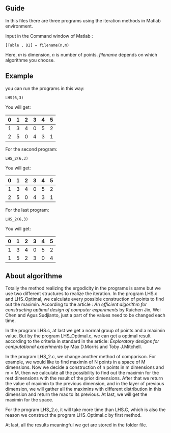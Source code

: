 ## Guide
In this files there are three programs using the iteration methods in Matlab environment.

  Input in the Command window of Matlab : 

    [Table , D2] = filename(n,m)

Here, _m_ is dimension, _n_ is number of points. _filename_ depends on which algorithme you choose.

## Example
you can run the programs in this way:

    LHS(6,3)

You will get:

 0 | 1 | 2 | 3 | 4 | 5 
---|---|---|---|---|---
 1 | 3 | 4 | 0 | 5 | 2
 2 | 5 | 0 | 4 | 3 | 1

For the second program:

    LHS_2(6,3)

You will get:

 0 | 1 | 2 | 3 | 4 | 5 
---|---|---|---|---|---
 1 | 3 | 4 | 0 | 5 | 2
 2 | 5 | 0 | 4 | 3 | 1

For the last program:

    LHS_2(6,3)

You will get:

 0 | 1 | 2 | 3 | 4 | 5 
---|---|---|---|---|---
 1 | 3 | 4 | 0 | 5 | 2
 1 | 5 | 2 | 3 | 0 | 4

## About algorithme

Totally the method realizing the ergodicity in the programs is same but we use two different structures to realize the iteration. 
In the program LHS.c and LHS_Optimal, we calculate every possible construction of points to find out the maximin. According to the article : _An efficient algorithm for constructing optimal design of computer experiments_ by Ruichen Jin, Wei Chen and Agus Sudjianto, just a part of the values need to be changed each time.

In the program LHS.c, at last we get a normal group of points and a maximin value. But by the program LHS_Optimal.c, we can get a optimal result according to the criteria in standard in the article: _Exploratory designs for computational experiments_ by Max D.Morris and Toby J.Mitchell.

In the program LHS_2.c, we change another method of comparison. For example, we would like to find maximin of N points in a space of M dimensions. Now we decide a construction of n points in m dimensions and m < M, then we calculate all the possibility to find out the maximin for the rest dimensions with the result of the prior dimensions. After that we return the value of maximin to the previous dimension, and in the layer of previous dimension, we will gather all the maximins with different distribution in this dimension and return the max to its previous. At last, we will get the maximin for the space.

For the program LHS_2.c, it will take more time than LHS.C, which is also the reason we construct the program LHS_Optimal.c by first method.

At last, all the results meaningful we get are stored in the folder file.
